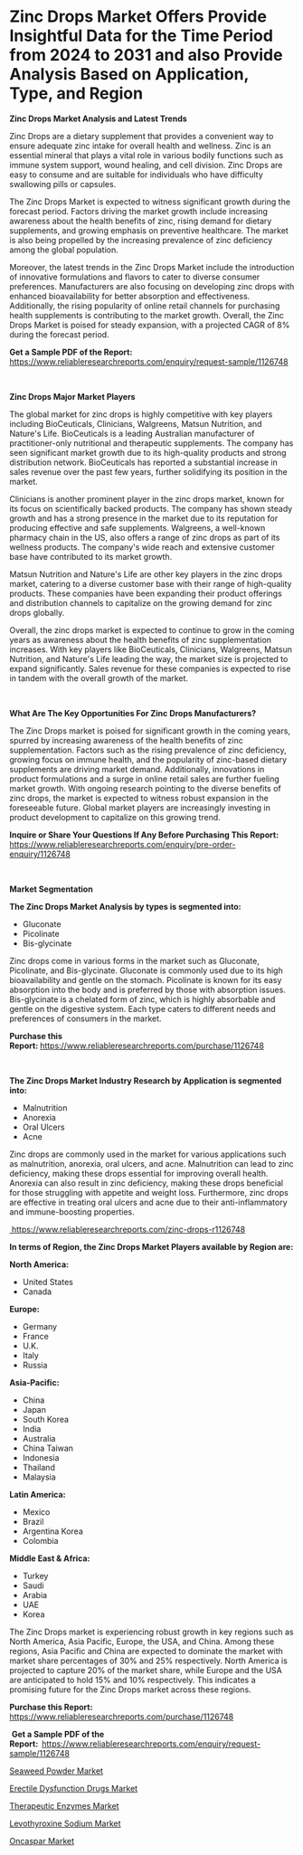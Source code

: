 <p><h1>Zinc Drops Market Offers Provide Insightful Data for the Time Period from 2024 to 2031 and also Provide Analysis Based on Application, Type, and Region</h1></p><p><strong>Zinc Drops Market Analysis and Latest Trends</strong></p>
<p><p>Zinc Drops are a dietary supplement that provides a convenient way to ensure adequate zinc intake for overall health and wellness. Zinc is an essential mineral that plays a vital role in various bodily functions such as immune system support, wound healing, and cell division. Zinc Drops are easy to consume and are suitable for individuals who have difficulty swallowing pills or capsules.</p><p>The Zinc Drops Market is expected to witness significant growth during the forecast period. Factors driving the market growth include increasing awareness about the health benefits of zinc, rising demand for dietary supplements, and growing emphasis on preventive healthcare. The market is also being propelled by the increasing prevalence of zinc deficiency among the global population.</p><p>Moreover, the latest trends in the Zinc Drops Market include the introduction of innovative formulations and flavors to cater to diverse consumer preferences. Manufacturers are also focusing on developing zinc drops with enhanced bioavailability for better absorption and effectiveness. Additionally, the rising popularity of online retail channels for purchasing health supplements is contributing to the market growth. Overall, the Zinc Drops Market is poised for steady expansion, with a projected CAGR of 8% during the forecast period.</p></p>
<p><strong>Get a Sample PDF of the Report:&nbsp;</strong> <a href="https://www.reliableresearchreports.com/enquiry/request-sample/1126748">https://www.reliableresearchreports.com/enquiry/request-sample/1126748</a></p>
<p>&nbsp;</p>
<p><strong>Zinc Drops Major Market Players</strong></p>
<p><p>The global market for zinc drops is highly competitive with key players including BioCeuticals, Clinicians, Walgreens, Matsun Nutrition, and Nature's Life. BioCeuticals is a leading Australian manufacturer of practitioner-only nutritional and therapeutic supplements. The company has seen significant market growth due to its high-quality products and strong distribution network. BioCeuticals has reported a substantial increase in sales revenue over the past few years, further solidifying its position in the market.</p><p>Clinicians is another prominent player in the zinc drops market, known for its focus on scientifically backed products. The company has shown steady growth and has a strong presence in the market due to its reputation for producing effective and safe supplements. Walgreens, a well-known pharmacy chain in the US, also offers a range of zinc drops as part of its wellness products. The company's wide reach and extensive customer base have contributed to its market growth.</p><p>Matsun Nutrition and Nature's Life are other key players in the zinc drops market, catering to a diverse customer base with their range of high-quality products. These companies have been expanding their product offerings and distribution channels to capitalize on the growing demand for zinc drops globally.</p><p>Overall, the zinc drops market is expected to continue to grow in the coming years as awareness about the health benefits of zinc supplementation increases. With key players like BioCeuticals, Clinicians, Walgreens, Matsun Nutrition, and Nature's Life leading the way, the market size is projected to expand significantly. Sales revenue for these companies is expected to rise in tandem with the overall growth of the market.</p></p>
<p>&nbsp;</p>
<p><strong>What Are The Key Opportunities For Zinc Drops Manufacturers?</strong></p>
<p><p>The Zinc Drops market is poised for significant growth in the coming years, spurred by increasing awareness of the health benefits of zinc supplementation. Factors such as the rising prevalence of zinc deficiency, growing focus on immune health, and the popularity of zinc-based dietary supplements are driving market demand. Additionally, innovations in product formulations and a surge in online retail sales are further fueling market growth. With ongoing research pointing to the diverse benefits of zinc drops, the market is expected to witness robust expansion in the foreseeable future. Global market players are increasingly investing in product development to capitalize on this growing trend.</p></p>
<p><strong>Inquire or Share Your Questions If Any Before Purchasing This Report:</strong> <a href="https://www.reliableresearchreports.com/enquiry/pre-order-enquiry/1126748">https://www.reliableresearchreports.com/enquiry/pre-order-enquiry/1126748</a></p>
<p>&nbsp;</p>
<p><strong>Market Segmentation</strong></p>
<p><strong>The Zinc Drops Market Analysis by types is segmented into:</strong></p>
<p><ul><li>Gluconate</li><li>Picolinate</li><li>Bis-glycinate</li></ul></p>
<p><p>Zinc drops come in various forms in the market such as Gluconate, Picolinate, and Bis-glycinate. Gluconate is commonly used due to its high bioavailability and gentle on the stomach. Picolinate is known for its easy absorption into the body and is preferred by those with absorption issues. Bis-glycinate is a chelated form of zinc, which is highly absorbable and gentle on the digestive system. Each type caters to different needs and preferences of consumers in the market.</p></p>
<p><strong>Purchase this Report:&nbsp;</strong><a href="https://www.reliableresearchreports.com/purchase/1126748">https://www.reliableresearchreports.com/purchase/1126748</a></p>
<p>&nbsp;</p>
<p><strong>The Zinc Drops Market Industry Research by Application is segmented into:</strong></p>
<p><ul><li>Malnutrition</li><li>Anorexia</li><li>Oral Ulcers</li><li>Acne</li></ul></p>
<p><p>Zinc drops are commonly used in the market for various applications such as malnutrition, anorexia, oral ulcers, and acne. Malnutrition can lead to zinc deficiency, making these drops essential for improving overall health. Anorexia can also result in zinc deficiency, making these drops beneficial for those struggling with appetite and weight loss. Furthermore, zinc drops are effective in treating oral ulcers and acne due to their anti-inflammatory and immune-boosting properties.</p></p>
<p><a href="https://www.reliableresearchreports.com/zinc-drops-r1126748">&nbsp;https://www.reliableresearchreports.com/zinc-drops-r1126748</a></p>
<p><strong>In terms of Region, the Zinc Drops Market Players available by Region are:</strong></p>
<p>
    <p> <strong> North America: </strong>
        <ul>
            <li>United States</li>
            <li>Canada</li>
        </ul>
        </p> 
    <p> <strong> Europe: </strong>
        <ul>
            <li>Germany</li>
            <li>France</li>
            <li>U.K.</li>
            <li>Italy</li>
            <li>Russia</li>
        </ul>
        </p> 
    <p> <strong> Asia-Pacific: </strong>
        <ul>
            <li>China</li>
            <li>Japan</li>
            <li>South Korea</li>
            <li>India</li>
            <li>Australia</li>
            <li>China Taiwan</li>
            <li>Indonesia</li>
            <li>Thailand</li>
            <li>Malaysia</li>
        </ul>
        </p> 
    <p> <strong> Latin America: </strong>
        <ul>
            <li>Mexico</li>
            <li>Brazil</li>
            <li>Argentina Korea</li>
            <li>Colombia</li>
        </ul>
        </p> 
    <p> <strong> Middle East & Africa: </strong>
        <ul>
            <li>Turkey</li>
            <li>Saudi</li>
            <li>Arabia</li>
            <li>UAE</li>
            <li>Korea</li>
        </ul>
    </p>
    </p>
<p><p>The Zinc Drops market is experiencing robust growth in key regions such as North America, Asia Pacific, Europe, the USA, and China. Among these regions, Asia Pacific and China are expected to dominate the market with market share percentages of 30% and 25% respectively. North America is projected to capture 20% of the market share, while Europe and the USA are anticipated to hold 15% and 10% respectively. This indicates a promising future for the Zinc Drops market across these regions.</p></p>
<p><strong>Purchase this Report: </strong><a href="https://www.reliableresearchreports.com/purchase/1126748">https://www.reliableresearchreports.com/purchase/1126748</a></p>
<p>&nbsp;<strong>Get a Sample PDF of the Report:&nbsp;&nbsp;</strong><a href="https://www.reliableresearchreports.com/enquiry/request-sample/1126748">https://www.reliableresearchreports.com/enquiry/request-sample/1126748</a></p>
<p><strong></strong></p>
<p><p><a href="https://github.com/Krdamani25/Market-Research-Report-List-1/blob/main/seaweed-powder-market.md">Seaweed Powder Market</a></p><p><a href="https://github.com/lizaRempel/Market-Research-Report-List-1/blob/main/erectile-dysfunction-drugs-market.md">Erectile Dysfunction Drugs Market</a></p><p><a href="https://github.com/ohumlzho95/Market-Research-Report-List-1/blob/main/therapeutic-enzymes-market.md">Therapeutic Enzymes Market</a></p><p><a href="https://github.com/dringals/Market-Research-Report-List-5/blob/main/levothyroxine-sodium-market.md">Levothyroxine Sodium Market</a></p><p><a href="https://github.com/lbird53714/Market-Research-Report-List-5/blob/main/oncaspar-market.md">Oncaspar Market</a></p></p>